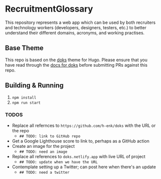 # RecruitmentGlossary

This repository represents a web app which can be used by both recruiters and technology workers (developers, designers, testers, etc.) to better understand their different domains, acronyms, and working practises.

## Base Theme

This repo is based on the [doks](https://github.com/h-enk/doks) theme for Hugo. Please ensure that you have read through the [docs for doks](https://getdoks.org/docs) before submitting PRs against this repo.

## Building & Running

1. `npm install`
1. `npm run start`

### TODOS

- Replace all refernces to `https://github.com/h-enk/doks` with the URL or the repo
  - `## TODO: link to GitHub repo`
- Get a Google Lighthouse score to link to, perhaps as a GitHub action
- Create an image for the project
  - `## TODO: need an image`
- Replace all references to `doks.netlify.app` with live URL of project
  - `## TODO: update when we have the URL`
- Contemplate setting up a Twitter; can post here when there's an update
  - `## TODO: need a twitter`
